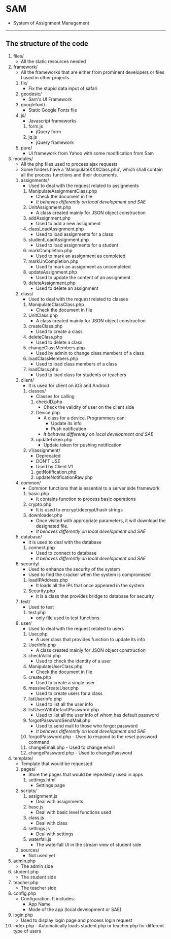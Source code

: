 SAM
====
- System of Assignment Management
----------------------------------

The structure of the code
-------------------------
1.  files/
    - All the static resources needed
2.  framework/
    - All the frameworks that are either from prominent developers or files I used in other projects.
    1.  fix/
        - Fix the stupid data input of safari
    2.  geodesic/
        - Sam's UI Framework
    3.  googlefont/
        - Static Google Fonts file
    4.  js/
        - Javascript frameworks
        1.  form.js
            - jQuery form
        2.  jq.js
            - jQuery framework
    5.  pure/
        - UI framework from Yahoo with some modification from Sam
3.  modules/
    - All the php files used to process ajax requests
    - Some folders have a 'ManipulateXXXClass.php', which shall contain all the process functions and their documents.
    1.  assignments/
        - Used to deal with the request related to assignments
        1.  ManipulateAssignmentClass.php
            - Check the document in file
            - *It behaves differently on local development and SAE*
        2.  UnitAssignment.php
            - A class created mainly for JSON object construction
        3.  addAssignment.php
            - Used to add a new assignment
        4.  classLoadAssignment.php
            - Used to load assignments for a class
        5.  studentLoadAssignment.php
            - Used to load assignments for a student
        6.  markCompletion.php
            - Used to mark an assignment as completed
        7.  markUnCompletion.php
            - Used to mark an assignment as uncompleted
        8.  updateAssignment.php
            - Used to update the content of an assignment
        9.  deleteAssignment.php
            - Used to delete an assignment
    2.  class/
        - Used to deal with the request related to classes
        1.  ManipulateClassClass.php
            - Check the document in file
        2.  UnitClass.php
            - A class created mainly for JSON object construction
        3.  createClass.php
            - Used to create a class
        4.  deleteClass.php
            - Used to delete a class
        5.  changeClassMembers.php
            - Used by admin to change class members of a class
        6.  loadClassMembers.php
            - Used to load class members of a class
        7.  loadClass.php
            - Used to load class for students or teachers
    3.  client/
        - It is used for client on iOS and Android
        1.  classes/
            - Classes for calling
            1.  checkID.php
                - Check the validity of user on the client side
            2.  Device.php
                - A class for a device. Programmers can:
                    - Update its info
                    - Push notification
                - *It behaves differently on local development and SAE*
            3.  updateToken.php
                - Update token for pushing notification
        2.  v1/assignment/
            - Deprecated
            - DON'T USE
            - Used by Client V1
            1.  getNotification.php
            2.  updateNotificationRaw.php
    4.  common/
        - Common functions that is essential to a server side framework
        1.  basic.php
            - It contains function to process basic operations
        2.  crypto.php
            - It is used to encrypt/decrypt/hash strings
        3.  downloader.php
            - Once visited with appropriate parameters, it will download the designated file.
            - *It behaves differently on local development and SAE*
    5.  database/
        - It is used to deal with the database
        1.  connect.php
            - Used to connect to database
            - *It behaves differently on local development and SAE*
    6.  security/
        - Used to enhance the security of the system
        - Used to find the cracker when the system is compromised
        1.  loadIPAddress.php
            - It loads all the IPs that once appeared in the system
        2.  Security.php
            - It is a class that provides bridge to database for security
    7.  test/
        - Used to test
        1.  test.php
            - only file used to test functions
    8.  user/
        - Used to deal with the request related to users
        1.  User.php
            - A user class that provides function to update its info
        2.  UserInfo.php
            - A class created mainly for JSON object construction
        3.  checkValid.php
            - Used to check the identity of a user
        4.  ManipulateUserClass.php
            - Check the document in file
        5.  create.php
            - Used to create a single user
        6.  massiveCreateUser.php
            - Used to create users for a class
        7.  listUserInfo.php
            - Used to list all the user info
        8.  listUserWithDefaultPassword.php
            - Used to list all the user info of whom has default password
        9.  forgotPasswordSendMail.php
            - Used to send mail to those who forgot password
            - *It behaves differently on local development and SAE*
        10.  forgotPassword.php
            - Used to respond to the reset password command
        11.  changeEmail.php
            - Used to change email
        12.  changePassword.php
            - Used to changePassword
4.  template/
    - Template that would be requested
    1.  pages/
        - Store the pages that would be repeatedly used in apps
        1.  settings.html
            - Settings page
    2.  scripts/
        1.  assignment.js
            - Deal with assignments
        2.  base.js
            - Deal with basic level functions used
        3.  class.js
            - Deal with class
        4.  settings.js
            - Deal with settings
        5.  waterfall.js
            - The waterfall UI in the stream view of student side
    3.  sources/
        - Not used yet
5.  admin.php
    - The admin side
6.  student.php
    - The student side
7.  teacher.php
    - The teacher side
8.  config.php
    - Configuration. It includes:
        - App Name
        - Mode of the app (local development or SAE)
9.  login.php
    - Used to display login page and process login request
10.  index.php
    - Automatically loads student.php or teacher.php for different type of users


